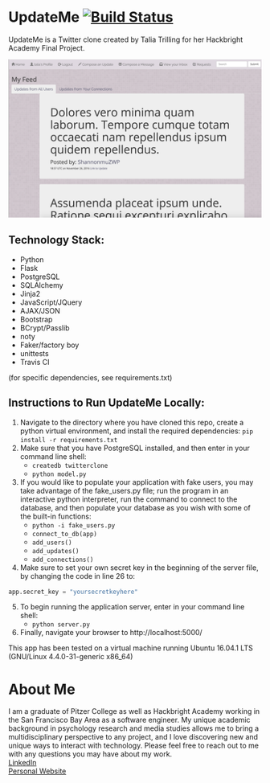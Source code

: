 # UpdateMe [![Build Status](https://travis-ci.org/taliatrilling/UpdateMe.svg?branch=master)](https://travis-ci.org/taliatrilling/UpdateMe)

UpdateMe is a Twitter clone created by Talia Trilling for her Hackbright Academy Final Project. 

![UpdateMe Homepage](/static/images/homepage.png)

## Technology Stack:
* Python
* Flask 
* PostgreSQL
* SQLAlchemy
* Jinja2
* JavaScript/JQuery
* AJAX/JSON
* Bootstrap
* BCrypt/Passlib
* noty
* Faker/factory boy
* unittests
* Travis CI

(for specific dependencies, see requirements.txt)

## Instructions to Run UpdateMe Locally:

1. Navigate to the directory where you have cloned this repo, create a python virtual environment, and install the required dependencies:
`pip install -r requirements.txt`
2. Make sure that you have PostgreSQL installed, and then enter in your command line shell:
	* `createdb twitterclone`
	* `python model.py` 
3. If you would like to populate your application with fake users, you may take advantage of the fake_users.py file; run the program in an interactive python interpreter, run the command to connect to the database, and then populate your database as you wish with some of the built-in functions:
	* `python -i fake_users.py`
	* `connect_to_db(app)`
	* `add_users()`
	* `add_updates()`
	* `add_connections()`
4. Make sure to set your own secret key in the beginning of the server file, by changing the code in line 26 to:
```python
app.secret_key = "yoursecretkeyhere"
```
5. To begin running the application server, enter in your command line shell: 
	* `python server.py` 
6. Finally, navigate your browser to http://localhost:5000/

This app has been tested on a virtual machine running Ubuntu 16.04.1 LTS (GNU/Linux 4.4.0-31-generic x86_64)

# About Me

I am a graduate of Pitzer College as well as Hackbright Academy working in the San Francisco Bay Area as a software engineer. My unique academic background in psychology research and media studies allows me to bring a multidisciplinary perspective to any project, and I love discovering new and unique ways to interact with technology. Please feel free to reach out to me with any questions you may have about my work.<br>
[LinkedIn](http://www.linkedin.com/in/taliatrilling)<br>
[Personal Website](http://taliatrilling.github.io)

